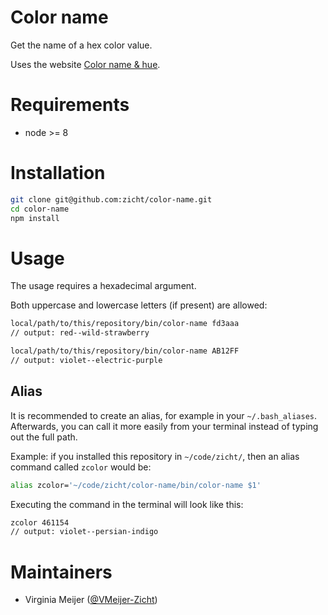 # Color name

Get the name of a hex color value.

Uses the website [Color name & hue](http://www.color-blindness.com/color-name-hue/).

# Requirements
* node >= 8

# Installation
```bash
git clone git@github.com:zicht/color-name.git
cd color-name
npm install
```

# Usage
The usage requires a hexadecimal argument.

Both uppercase and lowercase letters (if present) are allowed:
```bash
local/path/to/this/repository/bin/color-name fd3aaa
// output: red--wild-strawberry

local/path/to/this/repository/bin/color-name AB12FF
// output: violet--electric-purple
```

## Alias
It is recommended to create an alias, for example in your `~/.bash_aliases`. Afterwards, you can call it more easily from your terminal instead of typing out the full path.

Example: if you installed this repository in `~/code/zicht/`, then an alias command called `zcolor` would be:
```bash
alias zcolor='~/code/zicht/color-name/bin/color-name $1'
```

Executing the command in the terminal will look like this:
```bash
zcolor 461154
// output: violet--persian-indigo
```

# Maintainers
* Virginia Meijer ([@VMeijer-Zicht](https://github.com/VMeijer-Zicht))
